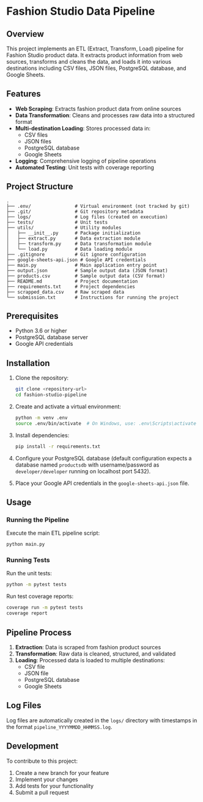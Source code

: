 # Fashion Studio Data Pipeline

## Overview

This project implements an ETL (Extract, Transform, Load) pipeline for Fashion Studio product data. It extracts product information from web sources, transforms and cleans the data, and loads it into various destinations including CSV files, JSON files, PostgreSQL database, and Google Sheets.

## Features

- **Web Scraping**: Extracts fashion product data from online sources
- **Data Transformation**: Cleans and processes raw data into a structured format
- **Multi-destination Loading**: Stores processed data in:
  - CSV files
  - JSON files
  - PostgreSQL database
  - Google Sheets
- **Logging**: Comprehensive logging of pipeline operations
- **Automated Testing**: Unit tests with coverage reporting

## Project Structure

```
.
├── .env/                # Virtual environment (not tracked by git)
├── .git/                # Git repository metadata
├── logs/                # Log files (created on execution)
├── tests/               # Unit tests
├── utils/               # Utility modules
│   ├── __init__.py      # Package initialization
│   ├── extract.py       # Data extraction module
│   ├── transform.py     # Data transformation module
│   └── load.py          # Data loading module
├── .gitignore           # Git ignore configuration
├── google-sheets-api.json # Google API credentials
├── main.py              # Main application entry point
├── output.json          # Sample output data (JSON format)
├── products.csv         # Sample output data (CSV format)
├── README.md            # Project documentation
├── requirements.txt     # Project dependencies
├── scrapped_data.csv    # Raw scraped data
└── submission.txt       # Instructions for running the project
```

## Prerequisites

- Python 3.6 or higher
- PostgreSQL database server
- Google API credentials

## Installation

1. Clone the repository:

   ```bash
   git clone <repository-url>
   cd fashion-studio-pipeline
   ```

2. Create and activate a virtual environment:

   ```bash
   python -m venv .env
   source .env/bin/activate  # On Windows, use: .env\Scripts\activate
   ```

3. Install dependencies:

   ```bash
   pip install -r requirements.txt
   ```

4. Configure your PostgreSQL database (default configuration expects a database named `productsdb` with username/password as `developer/developer` running on localhost port 5432).

5. Place your Google API credentials in the `google-sheets-api.json` file.

## Usage

### Running the Pipeline

Execute the main ETL pipeline script:

```bash
python main.py
```

### Running Tests

Run the unit tests:

```bash
python -m pytest tests
```

Run test coverage reports:

```bash
coverage run -m pytest tests
coverage report
```

## Pipeline Process

1. **Extraction**: Data is scraped from fashion product sources
2. **Transformation**: Raw data is cleaned, structured, and validated
3. **Loading**: Processed data is loaded to multiple destinations:
   - CSV file
   - JSON file
   - PostgreSQL database
   - Google Sheets

## Log Files

Log files are automatically created in the `logs/` directory with timestamps in the format `pipeline_YYYYMMDD_HHMMSS.log`.

## Development

To contribute to this project:

1. Create a new branch for your feature
2. Implement your changes
3. Add tests for your functionality
4. Submit a pull request
